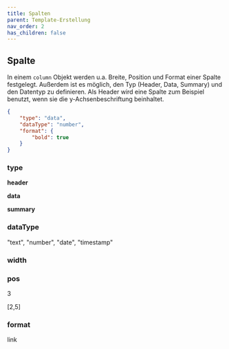 ```yaml
---
title: Spalten
parent: Template-Erstellung
nav_order: 2
has_children: false
---
```


## Spalte

In einem `column` Objekt werden u.a. Breite, Position und Format einer Spalte festgelegt. Außerdem ist es möglich, den Typ (Header, Data, Summary) und den Datentyp zu definieren.
Als Header wird eine Spalte zum Beispiel benutzt, wenn sie die y-Achsenbeschriftung beinhaltet.

```json
{
    "type": "data",
    "dataType": "number",
    "format": {
        "bold": true
    }
}
```

### type

**header**

**data**

**summary**

### dataType

"text", "number", "date", "timestamp"

### width


### pos

3

[2,5]

### format
link
